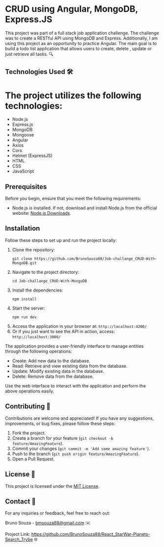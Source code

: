 # CRUD using Angular, MongoDB, Express.JS</h1>

This project was part of a full stack job application challenge. The challenge was to create a RESTful API using MongoDB and Express. Additionally, I am using this project as an opportunity to practice Angular. The main goal is to build a todo list application that allows users to create, delete , update or just retrieve all tasks. 🔍

## Technologies Used 🛠️
# The project utilizes the following technologies:

- Node.js
- Express.js
- MongoDB
- Mongoose
- Angular
- Axios
- Cors
- Helmet (ExpressJS)
- HTML
- CSS
- JavaScript

## Prerequisites

Before you begin, ensure that you meet the following requirements:

- Node.js is installed. If not, download and install Node.js from the official website: [Node.js Downloads](https://nodejs.org/en/download/).

## Installation

Follow these steps to set up and run the project locally:

<ol>
  <li>Clone the repository:</li>

  <pre><code>git clone https://github.com/BrunoSouza88/Job-challange_CRUD-With-MongoDB.git</code></pre>

  <li>Navigate to the project directory:</li>

  <pre><code>cd Job-challange_CRUD-With-MongoDB</code></pre>

  <li>Install the dependencies:</li>

  <pre><code>npm install</code></pre>

  <li>Start the server:</li>

  <pre><code>npm run dev</code></pre>
  
  <li>Access the application in your browser at: <code>http://localhost:4200/</code></li>

  <li>Or if you just want to see the API in action, access: <code>http://localhost:3000/</code></li>
</ol>

The application provides a user-friendly interface to manage entities through the following operations:

- Create: Add new data to the database.
- Read: Retrieve and view existing data from the database.
- Update: Modify existing data in the database.
- Delete: Remove data from the database.

Use the web interface to interact with the application and perform the above operations easily.

## Contributing 🤝

Contributions are welcome and appreciated! If you have any suggestions, improvements, or bug fixes, please follow these steps:

1. Fork the project.
2. Create a branch for your feature (`git checkout -b feature/AmazingFeature`).
3. Commit your changes (`git commit -m 'Add some amazing feature'`).
4. Push to the branch (`git push origin feature/AmazingFeature`).
5. Open a Pull Request.

## License 📜

This project is licensed under the [MIT License](LICENSE).

## Contact 📧

For any inquiries or feedback, feel free to reach out:

<p>Bruno Souza - <a href="mailto:bmsouza88@gmail.com">bmsouza88@gmail.com</a> ✉️</p>

<p>Project Link: <a href="https://github.com/BrunoSouza88/React_StarWar-Planets-Search_Trybe">https://github.com/BrunoSouza88/React_StarWar-Planets-Search_Trybe</a> 🌐</p>
